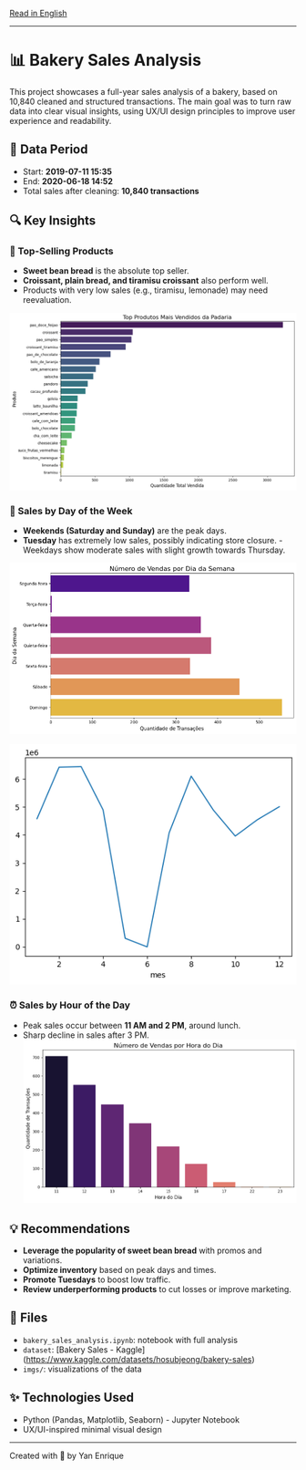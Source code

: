 [Read in English](README.md) 

---

# 📊 Bakery Sales Analysis 

This project showcases a full-year sales analysis of a bakery, based on 10,840 cleaned and structured transactions. The main goal was to turn raw data into clear visual insights, using UX/UI design principles to improve user experience and readability.

## 📅 Data Period 
- Start: **2019-07-11 15:35** 
- End: **2020-06-18 14:52** 
- Total sales after cleaning: **10,840 transactions** 

## 🔍 Key Insights 

### 🥖 Top-Selling Products 
- **Sweet bean bread** is the absolute top seller. 
- **Croissant, plain bread, and tiramisu croissant** also perform well. 
- Products with very low sales (e.g., tiramisu, lemonade) may need reevaluation. 

![Best selling products](produtos_mais_vendidos.png) 

### 📆 Sales by Day of the Week 
- **Weekends (Saturday and Sunday)** are the peak days. 
- **Tuesday** has extremely low sales, possibly indicating store closure. - Weekdays show moderate sales with slight growth towards Thursday. 

![Number of sales per day](numero_de_vendas_por_dia.png) 

![Number of sales over time](vendas_ao_longo_do_tempo.png) 

### ⏰ Sales by Hour of the Day 
- Peak sales occur between **11 AM and 2 PM**, around lunch. 
- Sharp decline in sales after 3 PM. 
![Number of sales per hour](numero_de_vendas_por_hora.png) 

## 💡 Recommendations 
- **Leverage the popularity of sweet bean bread** with promos and variations. 
- **Optimize inventory** based on peak days and times. 
- **Promote Tuesdays** to boost low traffic. 
- **Review underperforming products** to cut losses or improve marketing. 

## 📁 Files 
- `bakery_sales_analysis.ipynb`: notebook with full analysis 
- `dataset`: [Bakery Sales - Kaggle] (https://www.kaggle.com/datasets/hosubjeong/bakery-sales)
- `imgs/`: visualizations of the data 

## ✨ Technologies Used 
- Python (Pandas, Matplotlib, Seaborn) - Jupyter Notebook 
- UX/UI-inspired minimal visual design 

--- 
Created with 💚 by Yan Enrique
